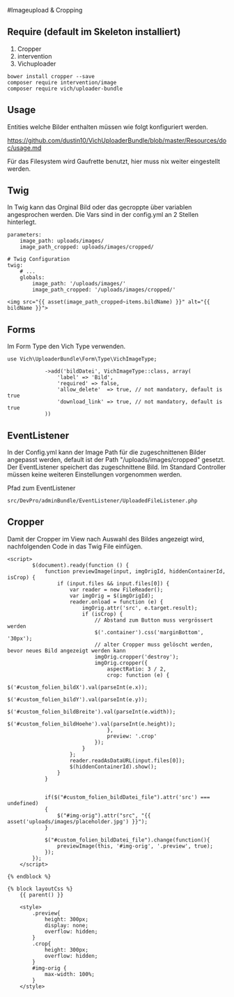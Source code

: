#Imageupload & Cropping

## Require (default im Skeleton installiert)

1. Cropper 
2. intervention
3. Vichuploader

```
bower install cropper --save
composer require intervention/image
composer require vich/uploader-bundle
```

## Usage

Entities welche Bilder enthalten müssen wie folgt konfiguriert werden.

https://github.com/dustin10/VichUploaderBundle/blob/master/Resources/doc/usage.md

Für das Filesystem wird Gaufrette benutzt, hier muss nix weiter eingestellt werden.

## Twig

In Twig kann das Orginal Bild oder das gecroppte über variablen angesprochen werden. Die Vars sind 
in der config.yml an 2 Stellen hinterlegt.

```
parameters:
    image_path: uploads/images/
    image_path_cropped: uploads/images/cropped/
```

```
# Twig Configuration
twig:
    # ...
    globals:
        image_path: '/uploads/images/'
        image_path_cropped: '/uploads/images/cropped/'
```

```
<img src="{{ asset(image_path_cropped~items.bildName) }}" alt="{{ bildName }}">
```

## Forms

Im Form Type den Vich Type verwenden.

```
use Vich\UploaderBundle\Form\Type\VichImageType;

            ->add('bildDatei', VichImageType::class, array(
                'label' => 'Bild',
                'required' => false,
                'allow_delete'  => true, // not mandatory, default is true
                'download_link' => true, // not mandatory, default is true
            ))
```

## EventListener

In der Config.yml kann der Image Path für die zugeschnittenen Bilder angepasst werden, default ist der Path "/uploads/images/cropped" 
gesetzt. Der EventListener speichert das zugeschnittene Bild. Im Standard Controller müssen keine weiteren Einstellungen vorgenommen werden.

Pfad zum EventListener
```
src/DevPro/adminBundle/EventListener/UploadedFileListener.php
```

## Cropper

Damit der Cropper im View nach Auswahl des Bildes angezeigt wird, nachfolgenden Code in das Twig File einfügen.

```
<script>
        $(document).ready(function () {
            function previewImage(input, imgOrigId, hiddenContainerId, isCrop) {
                if (input.files && input.files[0]) {
                    var reader = new FileReader();
                    var imgOrig = $(imgOrigId);
                    reader.onload = function (e) {
                        imgOrig.attr('src', e.target.result);
                        if (isCrop) {
                            // Abstand zum Button muss vergrössert werden
                            $('.container').css('marginBottom', '30px');
                            // alter Cropper muss gelöscht werden, bevor neues Bild angezeigt werden kann
                            imgOrig.cropper('destroy');
                            imgOrig.cropper({
                                aspectRatio: 3 / 2,
                                crop: function (e) {
                                    $('#custom_folien_bildX').val(parseInt(e.x));
                                    $('#custom_folien_bildY').val(parseInt(e.y));
                                    $('#custom_folien_bildBreite').val(parseInt(e.width));
                                    $('#custom_folien_bildHoehe').val(parseInt(e.height));
                                },
                                preview: '.crop'
                            });
                        }
                    };
                    reader.readAsDataURL(input.files[0]);
                    $(hiddenContainerId).show();
                }
            }


            if($("#custom_folien_bildDatei_file").attr('src') === undefined)
            {
                $("#img-orig").attr("src", "{{ asset('uploads/images/placeholder.jpg') }}");
            }

            $("#custom_folien_bildDatei_file").change(function(){
                previewImage(this, '#img-orig', '.preview', true);
            });
        });
    </script>

{% endblock %}

{% block layoutCss %}
    {{ parent() }}

    <style>
        .preview{
            height: 300px;
            display: none;
            overflow: hidden;
        }
        .crop{
            height: 300px;
            overflow: hidden;
        }
        #img-orig {
            max-width: 100%;
        }
    </style>
```



